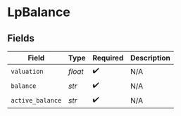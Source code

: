 # LpBalance


## Fields

| Field              | Type               | Required           | Description        |
| ------------------ | ------------------ | ------------------ | ------------------ |
| `valuation`        | *float*            | :heavy_check_mark: | N/A                |
| `balance`          | *str*              | :heavy_check_mark: | N/A                |
| `active_balance`   | *str*              | :heavy_check_mark: | N/A                |